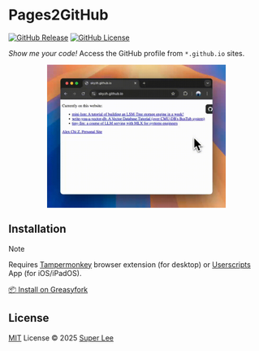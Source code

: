 # Pages2GitHub

[![GitHub Release](https://img.shields.io/github/v/release/superpung/pages2github?color=f7df1e)](https://github.com/superpung/pages2github/releases/latest)
[![GitHub License](https://img.shields.io/github/license/superpung/pages2github?color=f7df1e)](https://github.com/superpung/pages2github/releases/latest)

*Show me your code!* Access the GitHub profile from `*.github.io` sites.

<img alt="preview" src="./docs/preview.gif" width="70%" style="display: block; margin: 0 auto;"/>

## Installation

> [!note]
> Requires [Tampermonkey](https://www.tampermonkey.net/) browser extension (for desktop) or [Userscripts](https://itunes.apple.com/us/app/userscripts/id1463298887) App (for iOS/iPadOS).

[📦 Install on Greasyfork](https://greasyfork.org/en/scripts/534709-pages-to-github)

## License

[MIT](./LICENSE) License © 2025 [Super Lee](https://github.com/superpung)
